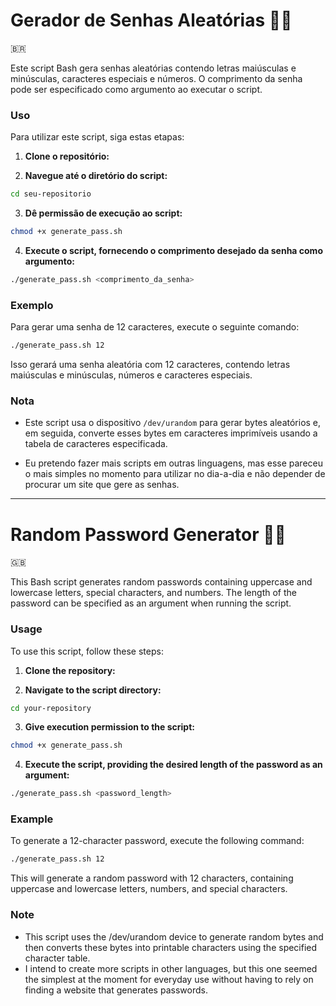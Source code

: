 # Gerador de Senhas Aleatórias 🔑🔐

🇧🇷
<p>
Este script Bash gera senhas aleatórias contendo letras maiúsculas e minúsculas, caracteres especiais e números. O comprimento da senha pode ser especificado como argumento ao executar o script.
</p>

### Uso

Para utilizar este script, siga estas etapas:

1. **Clone o repositório:**

2. **Navegue até o diretório do script:**

```bash
cd seu-repositorio
```

3. **Dê permissão de execução ao script:**
```bash
chmod +x generate_pass.sh
```

4. **Execute o script, fornecendo o comprimento desejado da senha como argumento:**
```bash
./generate_pass.sh <comprimento_da_senha>
```
### Exemplo

Para gerar uma senha de 12 caracteres, execute o seguinte comando:
```bash
./generate_pass.sh 12
```
Isso gerará uma senha aleatória com 12 caracteres, contendo letras maiúsculas e minúsculas, números e caracteres especiais.

### Nota

- Este script usa o dispositivo `/dev/urandom` para gerar bytes aleatórios e, em seguida, converte esses bytes em caracteres imprimíveis usando a tabela de caracteres especificada.

- Eu pretendo fazer mais scripts em outras linguagens, mas esse pareceu o mais simples no momento para utilizar no dia-a-dia e não depender de procurar um site que gere as senhas.

---

# Random Password Generator 🔑🔐

🇬🇧
<p>
This Bash script generates random passwords containing uppercase and lowercase letters, special characters, and numbers. The length of the password can be specified as an argument when running the script.
</p>

### Usage

To use this script, follow these steps:

1. **Clone the repository:**

2. **Navigate to the script directory:**

```bash
cd your-repository
```

3. **Give execution permission to the script:**
```bash
chmod +x generate_pass.sh
```

4. **Execute the script, providing the desired length of the password as an argument:**

```bash
./generate_pass.sh <password_length>
```

### Example
To generate a 12-character password, execute the following command:
```bash
./generate_pass.sh 12
```
This will generate a random password with 12 characters, containing uppercase and lowercase letters, numbers, and special characters.

### Note
- This script uses the /dev/urandom device to generate random bytes and then converts these bytes into printable characters using the specified character table.
- I intend to create more scripts in other languages, but this one seemed the simplest at the moment for everyday use without having to rely on finding a website that generates passwords.

